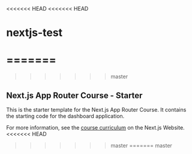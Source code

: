 <<<<<<< HEAD
<<<<<<< HEAD
# nextjs-test
=======
=======
>>>>>>> master
## Next.js App Router Course - Starter

This is the starter template for the Next.js App Router Course. It contains the starting code for the dashboard application.

For more information, see the [course curriculum](https://nextjs.org/learn) on the Next.js Website.
<<<<<<< HEAD
>>>>>>> master
=======
>>>>>>> master
